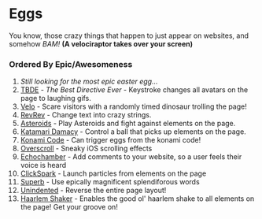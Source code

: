 # Eggs

You know, those crazy things that happen to just appear on websites, and somehow *BAM!* **(A velociraptor takes over your screen)**

### Ordered By Epic/Awesomeness

  1. *Still looking for the most epic easter egg...*
  2. [TBDE](https://github.com/TrevorJTClarke/tbde) - *The Best Directive Ever* - Keystroke changes all avatars on the page to laughing gifs.
  3. [Velo](http://zurb.com/playground/jquery-raptorize) - Scare visitors with a randomly timed dinosaur trolling the page!
  4. [RevRev](http://stephenplusplus.github.io/revrev.js/) - Change text into crazy strings.
  5. [Asteroids](https://github.com/erkie/erkie.github.com) - Play Asteroids and fight against elements on the page.
  6. [Katamari Damacy](http://kathack.com/) - Control a ball that picks up elements on the page.
  7. [Konami Code](http://code.snaptortoise.com/konami-js/) - Can trigger eggs from the konami code!
  8. [Overscroll](https://github.com/tholman/overscroll) - Sneaky iOS scrolling effects
  9. [Echochamber](https://github.com/tessalt/echo-chamber-js) - Add comments to your website, so a user feels their voice is heard
  10. [ClickSpark](http://www.ymc.ch/sandbox/clickspark/demo.html) - Launch particles from elements on the page
  11. [Superb](https://github.com/sindresorhus/superb) - Use epically magnificent splendiforous words
  12. [Unindented](http://unindented.github.io/jquery-easteregg/) - Reverse the entire page layout!
  13. [Haarlem Shaker](https://github.com/moovweb/harlem_shaker) - Enables the good ol' haarlem shake to all elements on the page! Get your groove on!
